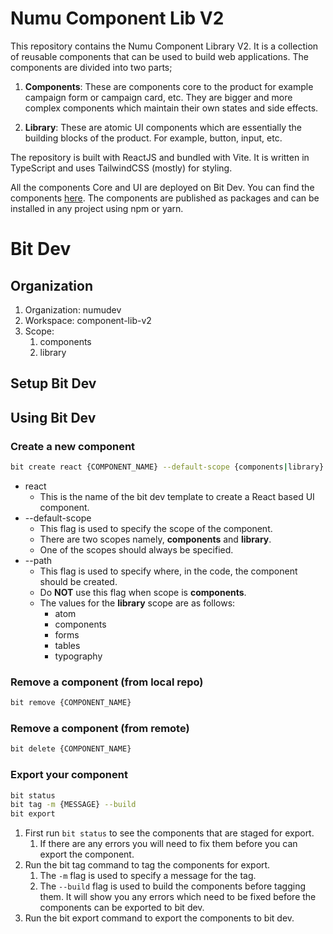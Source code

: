 # Numu Component Lib V2

This repository contains the Numu Component Library V2. It is a collection of reusable components that can be used to build web applications. The components are divided into two parts;

1. **Components**: These are components core to the product for example campaign form or campaign card, etc. They are bigger and more complex components which maintain their own states and side effects.

2. **Library**: These are atomic UI components which are essentially the building blocks of the product. For example, button, input, etc.

The repository is built with ReactJS and bundled with Vite. It is written in TypeScript and uses TailwindCSS (mostly) for styling.

All the components Core and UI are deployed on Bit Dev. You can find the components [here](https://bit.cloud/numudev). The components are published as packages and can be installed in any project using npm or yarn.

# Bit Dev 

## Organization

1. Organization:              numudev
2. Workspace:                 component-lib-v2 
3. Scope:                     
   1. components                
   2. library

## Setup Bit Dev



## Using Bit Dev



### Create a new component

```bash
bit create react {COMPONENT_NAME} --default-scope {components|library} --path {src/{components|library}/{|atom,components,forms,tables,typography}}
```

* react 
  * This is the name of the bit dev template to create a React based UI component. 
* --default-scope 
  * This flag is used to specify the scope of the component. 
  * There are two scopes namely, **components** and **library**. 
  * One of the scopes should always be specified. 
* --path
  * This flag is used to specify where, in the code, the component should be created.
  * Do **NOT** use this flag when scope is **components**.
  * The values for the **library** scope are as follows:
    * atom
    * components
    * forms
    * tables
    * typography

### Remove a component (from local repo)

```bash
bit remove {COMPONENT_NAME}
```

### Remove a component (from remote)

```bash
bit delete {COMPONENT_NAME}
```

### Export your component

```bash
bit status
bit tag -m {MESSAGE} --build
bit export
```

1. First run `bit status` to see the components that are staged for export.
   1. If there are any errors you will need to fix them before you can export the component.
2. Run the bit tag command to tag the components for export.
   1. The `-m` flag is used to specify a message for the tag.
   2. The `--build` flag is used to build the components before tagging them. It will show you any errors which need to be fixed before the components can be exported to bit dev. 
3. Run the bit export command to export the components to bit dev.